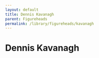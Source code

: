 ```yaml
---
layout: default
title: Dennis Kavanagh
parent: Figureheads
permalink: /library/figureheads/kavanagh
---
```


# Dennis Kavanagh
